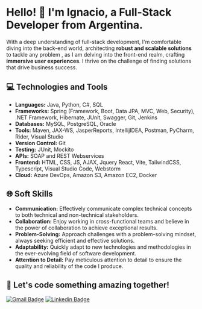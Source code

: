 
# Hello! 👋 I'm Ignacio, a Full-Stack Developer from Argentina.

With a deep understanding of full-stack development, I'm comfortable diving into the back-end world, architecting  **robust and scalable solutions** to tackle any problem , as I am delving into the front-end realm, crafting  **immersive user experiences**. I thrive on the challenge of finding solutions that drive business success.

## 💻 Technologies and Tools

- **Languages:** Java, Python, C#, SQL
- **Frameworks:** Spring (Framework, Boot, Data JPA, MVC, Web, Security), .NET Framework, Hibernate, JUnit, Swagger, Git, Jenkins
- **Databases:** MySQL, PostgreSQL, Oracle
- **Tools:** Maven, JAX-WS, JasperReports, IntellijIDEA, Postman, PyCharm, Rider, Visual Studio
- **Version Control:** Git
- **Testing:** JUnit, Mockito
- **APIs:** SOAP and REST Webservices
- **Frontend:** HTML, CSS, JS, AJAX, Jquery React, Vite, TailwindCSS, Typescript, Visual Studio Code, Webstorm
- **Cloud:** Azure DevOps, Amazon S3, Amazon EC2, Docker
## 🌐 Soft Skills

- **Communication:** Effectively communicate complex technical concepts to both technical and non-technical stakeholders.
- **Collaboration:** Enjoy working in cross-functional teams and believe in the power of collaboration to achieve exceptional results.
- **Problem-Solving:** Approach challenges with a problem-solving mindset, always seeking efficient and effective solutions.
- **Adaptability:** Quickly adapt to new technologies and methodologies in the ever-evolving field of software development.
- **Attention to Detail:** Pay meticulous attention to detail to ensure the quality and reliability of the code I produce.

##  🚀 Let's code something amazing together!
[![Gmail Badge](https://img.shields.io/badge/Gmail-D14836?style=for-the-badge&logo=gmail&logoColor=white)](mailto:dignaciocassi@gmail.com) 
[![Linkedin Badge](https://img.shields.io/badge/LinkedIn-0077B5?style=for-the-badge&logo=linkedin&logoColor=white)
](https://www.linkedin.com/in/daniel-ignacio-cassi-7504661b9/) 
